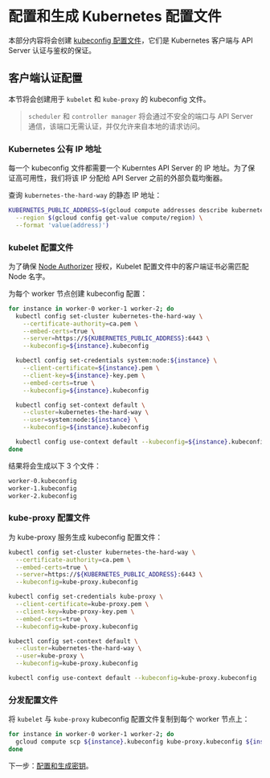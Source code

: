 # 配置和生成 Kubernetes 配置文件

本部分内容将会创建 [kubeconfig 配置文件](https://kubernetes.io/docs/concepts/configuration/organize-cluster-access-kubeconfig/)，它们是 Kubernetes 客户端与 API Server 认证与鉴权的保证。

## 客户端认证配置

本节将会创建用于 `kubelet` 和 `kube-proxy` 的 kubeconfig 文件。

> `scheduler` 和 `controller manager` 将会通过不安全的端口与 API Server 通信，该端口无需认证，并仅允许来自本地的请求访问。

### Kubernetes 公有 IP 地址

每一个 kubeconfig 文件都需要一个 Kuberntes API Server 的 IP 地址。为了保证高可用性，我们将该 IP 分配给 API Server 之前的外部负载均衡器。

查询 `kubernetes-the-hard-way` 的静态 IP 地址：

```sh
KUBERNETES_PUBLIC_ADDRESS=$(gcloud compute addresses describe kubernetes-the-hard-way \
  --region $(gcloud config get-value compute/region) \
  --format 'value(address)')
```

### kubelet 配置文件

为了确保 [Node Authorizer](https://kubernetes.io/docs/admin/authorization/node/) 授权，Kubelet 配置文件中的客户端证书必需匹配 Node 名字。

为每个 worker 节点创建 kubeconfig 配置：

```sh
for instance in worker-0 worker-1 worker-2; do
  kubectl config set-cluster kubernetes-the-hard-way \
    --certificate-authority=ca.pem \
    --embed-certs=true \
    --server=https://${KUBERNETES_PUBLIC_ADDRESS}:6443 \
    --kubeconfig=${instance}.kubeconfig

  kubectl config set-credentials system:node:${instance} \
    --client-certificate=${instance}.pem \
    --client-key=${instance}-key.pem \
    --embed-certs=true \
    --kubeconfig=${instance}.kubeconfig

  kubectl config set-context default \
    --cluster=kubernetes-the-hard-way \
    --user=system:node:${instance} \
    --kubeconfig=${instance}.kubeconfig

  kubectl config use-context default --kubeconfig=${instance}.kubeconfig
done
```

结果将会生成以下 3 个文件：

```sh
worker-0.kubeconfig
worker-1.kubeconfig
worker-2.kubeconfig
```

### kube-proxy 配置文件

为 kube-proxy 服务生成 kubeconfig 配置文件：

```sh
kubectl config set-cluster kubernetes-the-hard-way \
  --certificate-authority=ca.pem \
  --embed-certs=true \
  --server=https://${KUBERNETES_PUBLIC_ADDRESS}:6443 \
  --kubeconfig=kube-proxy.kubeconfig

kubectl config set-credentials kube-proxy \
  --client-certificate=kube-proxy.pem \
  --client-key=kube-proxy-key.pem \
  --embed-certs=true \
  --kubeconfig=kube-proxy.kubeconfig

kubectl config set-context default \
  --cluster=kubernetes-the-hard-way \
  --user=kube-proxy \
  --kubeconfig=kube-proxy.kubeconfig

kubectl config use-context default --kubeconfig=kube-proxy.kubeconfig
```

### 分发配置文件

将 `kubelet` 与 `kube-proxy` kubeconfig 配置文件复制到每个 worker 节点上：

```sh
for instance in worker-0 worker-1 worker-2; do
  gcloud compute scp ${instance}.kubeconfig kube-proxy.kubeconfig ${instance}:~/
done
```

下一步：[配置和生成密钥](06-data-encryption-keys.md)。
